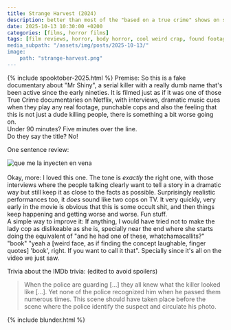 ```yaml
---
title: Strange Harvest (2024)
description: better than most of the "based on a true crime" shows on streaming services!
date: 2025-10-13 10:30:00 +0200
categories: [films, horror films]
tags: [film reviews, horror, body horror, cool weird crap, found footage, just shaman stuff, pretty metal, spooky painting, the internet is scary, true crime fans are the worst, why would you touch that, wrong place wrong face, spooktober 2025, they don't say the title]
media_subpath: "/assets/img/posts/2025-10-13/"
image:
    path: "strange-harvest.png"
---
```

{% include spooktober-2025.html %}
<span class="reviewsection">Premise:</span> So this is a fake documentary about "Mr Shiny", a serial killer with a really dumb name that's been active since the early nineties. It is filmed just as if it was one of those True Crime documentaries on Netflix, with interviews, dramatic music cues when they play any real footage, punchable cops and also the feeling that this is not just a dude killing people, there is something a bit worse going on.<br/>
<span class="reviewsection">Under 90 minutes?</span> Five minutes over the line.<br/>
<span class="reviewsection">Do they say the title?</span> No!

<span class="reviewsection">One sentence review:</span>

![que me la inyecten en vena](barney.gif)<br/><br/>
<span class="reviewsection">Okay, more:</span> I loved this one. The tone is *exactly* the right one, with those interviews where the people talking clearly want to tell a story in a dramatic way but still keep it as close to the facts as possible. Surprisingly realistic performances too, it *does* sound like two cops on TV. It very quickly, very early in the movie is obvious that this is some occult shit, and then things keep happening and getting worse and worse. Fun stuff.<br/>
<span class="reviewsection">A simple way to improve it:</span> If anything, I would have tried not to make the lady cop as dislikeable as she is, specially near the end where she starts doing the equivalent of "and he had one of these, whatchamacallits?" "book" "yeah a [weird face, as if finding the concept laughable, finger quotes] 'book', right. If you want to call it that". Specially since it's all on the video we just saw.

<span class="reviewsection">Trivia about the IMDb trivia:</span> (edited to avoid spoilers)
> When the police are guarding [...] they all knew what the killer looked like [...]. Yet none of the police recognized him when he passed them numerous times. This scene should have taken place before the scene where the police identify the suspect and circulate his photo.

{% include blunder.html %}